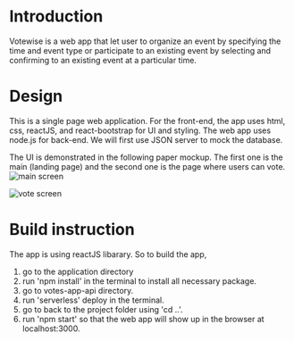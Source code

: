 # Introduction

Votewise is a web app that let user to organize an event by specifying the time and event type or participate to an existing event by selecting and confirming to an existing event at a particular time.

# Design
This is a single page web application. For the front-end, the app uses html, css, reactJS, and react-bootstrap for UI and styling. The web app uses node.js for back-end. We will first use JSON server to mock the database.

The UI is demonstrated in the following paper mockup. The first one is the main (landing page) and the second one is the page where users can vote.
![main screen](https://user-images.githubusercontent.com/31359262/52316543-6f84b980-2981-11e9-942c-f21613d2f65b.jpg)

![vote screen](https://user-images.githubusercontent.com/31359262/52316622-ecb02e80-2981-11e9-8f39-18c21b7fcbce.jpg)




# Build instruction
The app is using reactJS libarary. So to build the app,
1. go to the application directory
2. run 'npm install' in the terminal to install all necessary package.
3. go to votes-app-api directory.
4. run 'serverless' deploy in the terminal.
5. go to back to the project folder using 'cd ..'.
6. run 'npm start' so that the web app will show up in the browser at localhost:3000.
